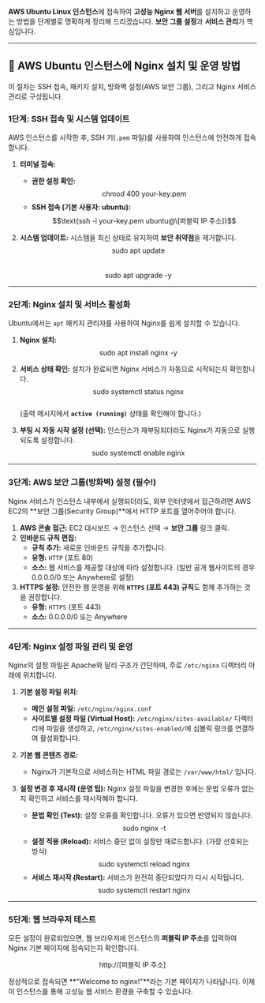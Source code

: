  **AWS Ubuntu Linux 인스턴스**에 접속하여 **고성능 Nginx 웹 서버**를 설치하고 운영하는 방법을 단계별로 명확하게 정리해 드리겠습니다. **보안 그룹 설정**과 **서비스 관리**가 핵심입니다.

---

## 🚀 AWS Ubuntu 인스턴스에 Nginx 설치 및 운영 방법

이 절차는 SSH 접속, 패키지 설치, 방화벽 설정(AWS 보안 그룹), 그리고 Nginx 서비스 관리로 구성됩니다.

### 1단계: SSH 접속 및 시스템 업데이트

AWS 인스턴스를 시작한 후, SSH 키(`.pem` 파일)를 사용하여 인스턴스에 안전하게 접속합니다.

1.  **터미널 접속:**
    * **권한 설정 확인:**
        $$\text{chmod 400 your-key.pem}$$
    * **SSH 접속 (기본 사용자: ubuntu):**
        $$\text{ssh -i your-key.pem ubuntu@\[퍼블릭 IP 주소]}$$

2.  **시스템 업데이트:**
    시스템을 최신 상태로 유지하여 **보안 취약점**을 제거합니다.  
    $$\text{sudo apt update}$$  
    $$\text{sudo apt upgrade -y}$$  

---

### 2단계: Nginx 설치 및 서비스 활성화

Ubuntu에서는 `apt` 패키지 관리자를 사용하여 Nginx를 쉽게 설치할 수 있습니다.

1.  **Nginx 설치:**
    $$\text{sudo apt install nginx -y}$$

2.  **서비스 상태 확인:**
    설치가 완료되면 Nginx 서비스가 자동으로 시작되는지 확인합니다.  
    $$\text{sudo systemctl status nginx}$$  
    (출력 메시지에서 **`active (running)`** 상태를 확인해야 합니다.)

3.  **부팅 시 자동 시작 설정 (선택):**
    인스턴스가 재부팅되더라도 Nginx가 자동으로 실행되도록 설정합니다.  
    $$\text{sudo systemctl enable nginx}$$  

---

### 3단계: AWS 보안 그룹(방화벽) 설정 (필수!)

Nginx 서비스가 인스턴스 내부에서 실행되더라도, 외부 인터넷에서 접근하려면 AWS EC2의 **보안 그룹(Security Group)**에서 HTTP 포트를 열어주어야 합니다.

1.  **AWS 콘솔 접근:** EC2 대시보드 $\to$ 인스턴스 선택 $\to$ **보안 그룹** 링크 클릭.
2.  **인바운드 규칙 편집:**
    * **규칙 추가:** 새로운 인바운드 규칙을 추가합니다.
    * **유형:** `HTTP` (포트 $80$)
    * **소스:** 웹 서비스를 제공할 대상에 따라 설정합니다. (일반 공개 웹사이트의 경우 $\text{0.0.0.0/0}$ 또는 $\text{Anywhere}$로 설정)
3.  **HTTPS 설정:**
    안전한 웹 운영을 위해 **`HTTPS` (포트 $443$) 규칙**도 함께 추가하는 것을 권장합니다.  
    * **유형:** `HTTPS` (포트 $443$)
    * **소스:** $\text{0.0.0.0/0}$ 또는 $\text{Anywhere}$  

---

### 4단계: Nginx 설정 파일 관리 및 운영

Nginx의 설정 파일은 Apache와 달리 구조가 간단하며, 주로 `/etc/nginx` 디렉터리 아래에 위치합니다.

1.  **기본 설정 파일 위치:**
    * **메인 설정 파일:** `/etc/nginx/nginx.conf`
    * **사이트별 설정 파일 (Virtual Host):** `/etc/nginx/sites-available/` 디렉터리에 파일을 생성하고, `/etc/nginx/sites-enabled/`에 심볼릭 링크를 연결하여 활성화합니다.

2.  **기본 웹 콘텐츠 경로:**
    * Nginx가 기본적으로 서비스하는 HTML 파일 경로는 `/var/www/html/` 입니다.

3.  **설정 변경 후 재시작 (운영 팁):**
    Nginx 설정 파일을 변경한 후에는 문법 오류가 없는지 확인하고 서비스를 재시작해야 합니다.

    * **문법 확인 (Test):** 설정 오류를 확인합니다. 오류가 있으면 반영되지 않습니다.  
        $$\text{sudo nginx -t}$$  
    * **설정 적용 (Reload):** 서비스 중단 없이 설정만 재로드합니다. (가장 선호되는 방식)  
        $$\text{sudo systemctl reload nginx}$$  
    * **서비스 재시작 (Restart):** 서비스가 완전히 중단되었다가 다시 시작됩니다.  
        $$\text{sudo systemctl restart nginx}$$  
 
---

### 5단계: 웹 브라우저 테스트

모든 설정이 완료되었으면, 웹 브라우저에 인스턴스의 **퍼블릭 IP 주소**를 입력하여 Nginx 기본 페이지에 접속되는지 확인합니다.  
  
$$\text{http://[퍼블릭 IP 주소]}$$  

정상적으로 접속되면 **"Welcome to nginx!"**라는 기본 페이지가 나타납니다. 이제 이 인스턴스를 통해 고성능 웹 서비스 환경을 구축할 수 있습니다.
